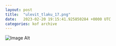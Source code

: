 ```yaml
---
layout:	post
title:	"ulevit_tlaku_17.png"
date:	2023-02-20 19:15:41.925850284 +0000 UTC
categories:	kof archive
---
```


![Image Alt](https://k0f.github.io/assets/ulevit_tlaku_17.png)